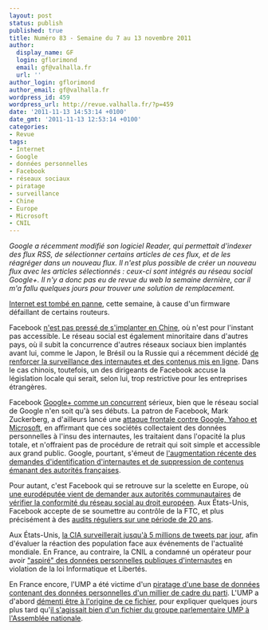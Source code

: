 ```yaml
---
layout: post
status: publish
published: true
title: Numéro 83 - Semaine du 7 au 13 novembre 2011
author:
  display_name: GF
  login: gflorimond
  email: gf@valhalla.fr
  url: ''
author_login: gflorimond
author_email: gf@valhalla.fr
wordpress_id: 459
wordpress_url: http://revue.valhalla.fr/?p=459
date: '2011-11-13 14:53:14 +0100'
date_gmt: '2011-11-13 12:53:14 +0100'
categories:
- Revue
tags:
- Internet
- Google
- données personnelles
- Facebook
- réseaux sociaux
- piratage
- surveillance
- Chine
- Europe
- Microsoft
- CNIL
---
```

<p><i>Google a récemment modifié son logiciel Reader, qui permettait d'indexer des flux RSS, de sélectionner certains articles de ces flux, et de les réagréger dans un nouveau flux. Il n'est plus possible de créer un nouveau flux avec les articles sélectionnés : ceux-ci sont intégrés au réseau social Google+. Il n'y a donc pas eu de revue du web la semaine dernière, car il m'a fallu quelques jours pour trouver une solution de remplacement.</i></p>
<p><a href="http://www.numerama.com/magazine/20477-un-bug-et-toute-une-partie-d-internet-tombe-en-panne.html">Internet est tombé en panne</a>, cette semaine, à cause d'un firmware défaillant de certains routeurs. </p>
<p>Facebook <a href="http://www.numerama.com/magazine/20480-facebook-n-est-pas-presse-de-conquerir-la-chine.html">n'est pas pressé de s'implanter en Chine</a>, où n'est pour l'instant pas accessible. Le réseau social est également minoritaire dans d'autres pays, où il subit la concurrence d'autres réseaux sociaux bien implantés avant lui, comme le Japon, le Brésil ou la Russie qui a récemment décidé <a href="http://www.numerama.com/magazine/20549-la-russie-compte-durcir-la-surveillance-d-internet.html">de renforcer la surveillance des internautes et des contenus mis en ligne</a>. Dans le cas chinois, toutefois, un des dirigeants de Facebook accuse la législation locale qui serait, selon lui, trop restrictive pour les entreprises étrangères.</p>
<p>Facebook <a href="http://www.lemondeinformatique.fr/actualites/lire-pour-mark-zuckerberg-google-est-une--petite-version--de-facebook-42539.html">Google+ comme un concurrent</a> sérieux, bien que le réseau social de Google n'en soit qu'à ses débuts. La patron de Facebook, Mark Zuckerberg, a d'ailleurs lancé une <a href="http://www.numerama.com/magazine/20521-zuckerberg-donne-des-lecons-sur-les-donnees-personnelles.html">attaque frontale contre Google, Yahoo et Microsoft</a>, en affirmant que ces sociétés collectaient des données personnelles à l'insu des internautes, les traitaient dans l'opacité la plus totale, et n'offraient pas de procédure de retrait qui soit simple et accessible aux grand public. Google, pourtant, s'émeut de <a href="http://www.numerama.com/magazine/20495-surveillance-en-france-google-veut-une-prise-de-conscience.html">l'augmentation récente des demandes d'identification d'internautes et de suppression de contenus émanant des autorités françaises</a>.</p>
<p>Pour autant, c'est Facebook qui se retrouve sur la scelette en Europe, où <a href="http://www.pcinpact.com/news/66941-donnees-personnelles-facebook-droit-union-europenne.htm">une eurodéputée vient de demander aux autorités communautaires</a> de <a href="http://www.numerama.com/magazine/20530-une-eurodeputee-demande-a-bruxelles-de-verifier-la-legalite-de-facebook.html">vérifier la conformité du réseau social au droit européen</a>. Aux États-Unis, Facebook accepte de se soumettre au contrôle de la FTC, et plus précisément à des <a href="http://www.numerama.com/magazine/20538-vie-privee-facebook-serait-pret-a-des-audits-pendant-20-ans.html">audits réguliers sur une période de 20 ans</a>.</p>
<p>Aux États-Unis, <a href="http://www.lemondeinformatique.fr/actualites/lire-la-cia-surveillerait-jusqu-a-5-millions-de-tweets-par-jour-42537.html">la CIA surveillerait jusqu'à 5 millions de tweets par jour</a>, afin d'évaluer la réaction des population face aux événements de l'actualité mondiale. En France, au contraire, la CNIL a condamné un opérateur pour avoir <a href="http://www.lemondeinformatique.fr/actualites/lire-la-cnil-confirme-la-condamnation-d-un-collecteur-de-donnee-personnelles-42527.html">"aspiré" des données personnelles publiques d'internautes</a> en violation de la loi Informatique et Libertés.</p>
<p>En France encore, l'UMP a été victime d'un <a href="http://www.numerama.com/magazine/20496-l-ump-piratee-des-milliers-de-donnees-personnelles-diffusees.html">piratage d'une base de données contenant des données personnelles d'un millier de cadre du parti</a>. L'UMP a d'abord <a href="http://www.numerama.com/magazine/20498-l-ump-dement-etre-l-auteur-du-fichier-pirate-sans-contester-sa-veracite-maj.html">démenti être à l'origine de ce fichier</a>, pour expliquer quelques jours plus tard qu'<a href="http://www.numerama.com/magazine/20510-l-ump-change-de-version-le-fichier-pirate-serait-bien-un-fichier-interne.html">il s'agissait bien d'un fichier du groupe parlementaire UMP à l'Assemblée nationale</a>.</p>

